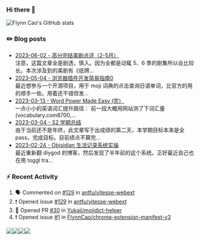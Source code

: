 ### Hi there 👋 

![Flynn Cao's GitHub stats](https://github-readme-stats-git-masterrstaa-rickstaa.vercel.app/api?username=FlynnCao&&show_icons=true&theme=dark)
<!-- Start

  <!--
  **FlynnCao/FlynnCao** is a ✨ _special_ ✨ repository because its `README.md` (this file) appears on your GitHub profile.

  Here are some ideas to get you started:

  - 🔭 I’m currently working on ...
  - 🌱 I’m currently learning ...
  - 👯 I’m looking to collaborate on ...
  - 🤔 I’m looking for help with ...
  - 💬 Ask me about ...
  - 📫 How to reach me: ...
  - 😄 Pronouns: ...
  - ⚡ Fun fact: ...
  -->

### ✏️ Blog posts
<!-- BLOG-POST-LIST:START -->
 * [2023-06-02 - 高分完结美剧点评（2-5月）](https://xlog.app/api/redirection?characterId=49213&noteId=50) <br> 
 注意，这篇文章全是剧透，慎入。因为全都是动辄 5、6 季的剧集所以会比较长。本次涉及到的美剧有《纸牌...
 * [2023-05-04 - 浏览器插件开发简易指南0](https://xlog.app/api/redirection?characterId=49213&noteId=10) <br> 
 最近想参与一个开源项目，用于 moji 词典的点击查询日语单词，比官方的用的顺手一些。用着还不错但发...
 * [2023-03-13 - Word Power Made Easy &lpar;完）](https://xlog.app/api/redirection?characterId=49213&noteId=5) <br> 
 一点小小的英语词汇提升路径：
前一段大概用网站测了下词汇量 &lpar;vocabulary.com8700,...
 * [2023-03-04 - S2 学期总结](https://xlog.app/api/redirection?characterId=49213&noteId=3) <br> 
 由于当前还不是年终，此文章写于出成绩的第二天，本学期目标本来是全 pass，完成目标。目前绩点不算完...
 * [2023-02-24 - Obisidian 生活记录系统实操](https://xlog.app/api/redirection?characterId=49213&noteId=2) <br> 
 最近重新翻 diygod 的博客，然后发现了半年前的这个系统。正好最近自己也在用 toggl tra...<!-- BLOG-POST-LIST:END -->

### :zap: Recent Activity

<!--START_SECTION:activity-->
1. 🗣 Commented on [#129](https://github.com/antfu/vitesse-webext/issues/129) in [antfu/vitesse-webext](https://github.com/antfu/vitesse-webext)
2. ❗ Opened issue [#129](https://github.com/antfu/vitesse-webext/issues/129) in [antfu/vitesse-webext](https://github.com/antfu/vitesse-webext)
3. 💪 Opened PR [#30](https://github.com/Yukaii/mojidict-helper/pull/30) in [Yukaii/mojidict-helper](https://github.com/Yukaii/mojidict-helper)
4. ❗️ Opened issue [#1](https://github.com/FlynnCao/chrome-extension-manifest-v3/issues/1) in [FlynnCao/chrome-extension-manifest-v3](https://github.com/FlynnCao/chrome-extension-manifest-v3)
<!--END_SECTION:activity-->

 
 
 <p style="display:flex">
 <a href="https://t.me/flynncao/"><img src="https://img.shields.io/badge/Telegram-2CA5E0?style=for-the-badge&logo=telegram&logoColor=white"/>
</a>
  
<a href="https://discord.gg/v2bzdj7j">
  <img src="https://img.shields.io/badge/Discord-7289DA?style=for-the-badge&logo=discord&logoColor=white"/>
 </a>
  
<a href="https://dev.to/flynncao">
  <img src="https://img.shields.io/badge/dev.to-0A0A0A?style=for-the-badge&logo=devdotto&logoColor=white"/>
  </a>
 
 <a href="https://www.goodreads.com/user/show/165341751-cornfieldchase">
   <img src="https://img.shields.io/badge/Goodreads-372213?style=for-the-badge&logo=goodreads&logoColor=white"/>
  </a>
  
 
  
</p>
 







